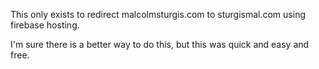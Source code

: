 This only exists to redirect malcolmsturgis.com to sturgismal.com using firebase hosting.

I'm sure there is a better way to do this, but this was quick and easy and free.
